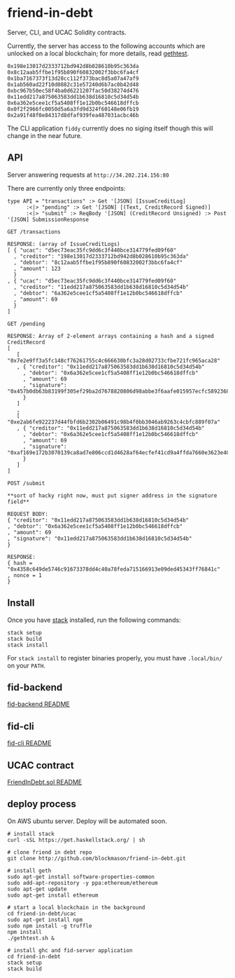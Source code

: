 # friend-in-debt

Server, CLI, and UCAC Solidity contracts.

Currently, the server has access to the following accounts which are unlocked on a local blockchain; for more details, read [gethtest](ucac/gethtest.sh).

```
0x198e13017d2333712bd942d8b028610b95c363da
0x8c12aab5ffbe1f95b890f60832002f3bbc6fa4cf
0x1ba7167373f13d28cc112f373bac8d5a07a47af9
0x1ab560ad22f10d0882c31e57240d6b7ac0b42d48
0xbc967b50ec58f4ba0d6221207fac50d38274d476
0x11edd217a875063583dd1b638d16810c5d34d54b
0x6a362e5cee1cf5a5408ff1e12b0bc546618dffcb
0x0f2f2966fc0050d5a6a3fd9d324f60148e06fb19
0x2a91f48f0e84317d8dfaf939fea487031acbc46b
```

The CLI application `fiddy` currently does no siging itself though this will
change in the near future.

## API

Server answering requests at `http://34.202.214.156:80`

There are currently only three endpoints:

```
type API = "transactions" :> Get '[JSON] [IssueCreditLog]
      :<|> "pending" :> Get '[JSON] [(Text, CreditRecord Signed)]
      :<|> "submit" :> ReqBody '[JSON] (CreditRecord Unsigned) :> Post '[JSON] SubmissionResponse
```


```
GET /transactions

RESPONSE: (array of IssueCreditLogs)
[ { "ucac": "d5ec73eac35fc9dd6c3f440bce314779fed09f60"
  , "creditor": "198e13017d2333712bd942d8b028610b95c363da"
  , "debtor": "8c12aab5ffbe1f95b890f60832002f3bbc6fa4cf"
  , "amount": 123
  }
, { "ucac": "d5ec73eac35fc9dd6c3f440bce314779fed09f60"
  , "creditor": "11edd217a875063583dd1b638d16810c5d34d54b"
  , "debtor": "6a362e5cee1cf5a5408ff1e12b0bc546618dffcb"
  , "amount": 69
  }
]
```

```
GET /pending

RESPONSE: Array of 2-element arrays containing a hash and a signed CreditRecord
[
   [ "0x7e2e9ff3a5fc148cf76261755c4c666630bfc3a28d02733cfbe721fc965aca28"
   , { "creditor": "0x11edd217a875063583dd1b638d16810c5d34d54b"
     , "debtor": "0x6a362e5cee1cf5a5408ff1e12b0bc546618dffcb"
     , "amount": 69
     , "signature": "0x457b0db63b83199f305ef29ba2d7678820806d98abbe3f6aafe015957ecfc5892368b4432869830456c335ade4f561603499d0216cda3af7b6b6cadf6f273c101b"
     }
   ]
   ,
   [ "0xe2ab6fe922237d44fbfd6b2302b06491c98b4f0bb3046ab9263c4cbfc889f07a"
   , { "creditor": "0x11edd217a875063583dd1b638d16810c5d34d54b"
     , "debtor": "0x6a362e5cee1cf5a5408ff1e12b0bc546618dffcb"
     , "amount": 69
     , "signature": "0xaf169e172b3070139ca8ad7e806ccd1d4628af64ecfef41cd9a4ffda7660e3623e400daf5996ec08333042c6298d3ed729aa4217eb32e8a0a62763d214e0dd781b"
     }
   ]
]
```

```
POST /submit

**sort of hacky right now, must put signer address in the signature field**

REQUEST BODY:
{ "creditor": "0x11edd217a875063583dd1b638d16810c5d34d54b"
, "debtor": "0x6a362e5cee1cf5a5408ff1e12b0bc546618dffcb"
, "amount": 69
, "signature": "0x11edd217a875063583dd1b638d16810c5d34d54b"
}

RESPONSE:
{ hash = "0x4358c649de5746c91673378dd4c40a78feda715166913e09ded45343ff76841c"
, nonce = 1
}
```

## Install

Once you have [stack]() installed, run the following commands:

```
stack setup
stack build
stack install
```

For `stack install` to register binaries properly, you must have `.local/bin/`
on your `PATH`.

## fid-backend

[fid-backend README](fid-backend/README.md)

## fid-cli

[fid-cli README](fid-cli/README.md)

## UCAC contract

[FriendInDebt.sol README](ucac/README.md)

## deploy process

On AWS ubuntu server. Deploy will be automated soon.

```
# install stack
curl -sSL https://get.haskellstack.org/ | sh

# clone friend in debt repo
git clone http://github.com/blockmason/friend-in-debt.git

# install geth
sudo apt-get install software-properties-common
sudo add-apt-repository -y ppa:ethereum/ethereum
sudo apt-get update
sudo apt-get install ethereum

# start a local blockchain in the background
cd friend-in-debt/ucac
sudo apt-get install npm
sudo npm install -g truffle
npm install
./gethtest.sh &

# install ghc and fid-server application
cd friend-in-debt
stack setup
stack build
```
